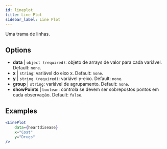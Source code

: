 ```yaml
---
id: lineplot
title: Line Plot
sidebar_label: Line Plot
---
```


Uma trama de linhas.

## Options

* __data__ | `object (required)`: objeto de arrays de valor para cada variável. Default: `none`.
* __x__ | `string`: variável do eixo x. Default: `none`.
* __y__ | `string (required)`: variável y-eixo. Default: `none`.
* __group__ | `string`: variável de agrupamento. Default: `none`.
* __showPoints__ | `boolean`: controla se devem ser sobrepostos pontos em cada observação. Default: `false`.


## Examples

```jsx live
<LinePlot 
    data={heartdisease} 
    x="Cost"
    y="Drugs"
/>
```

